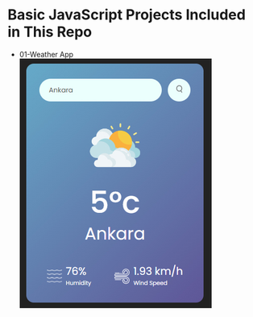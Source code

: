 
<!DOCTYPE html>
<html lang="en">
<head>
    <meta charset="UTF-8">
    <meta name="viewport" content="width=device-width, initial-scale=1.0">
</head>
<body>
    <h1>Basic JavaScript Projects Included in This Repo</h1>
  <ul>
    <li>01-Weather App</li>
<img src="28-Read/01.jpg" alt="Weather App">

</body>
</html>
